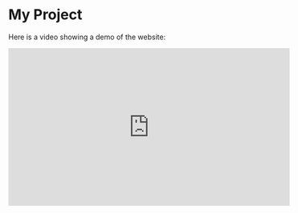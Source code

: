 # My Project

Here is a video showing a demo of the website:

<iframe width="560" height="315" src="https://www.youtube.com/watch?v=eMiSfcaKadA" frameborder="0" allow="accelerometer; autoplay; encrypted-media; gyroscope; picture-in-picture" allowfullscreen></iframe>
